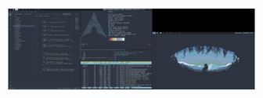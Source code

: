 ![image](https://github.com/carlosreyesp/ArchDotfiles/blob/main/2021-12-29-141710_3286x1080_scrot.png)
